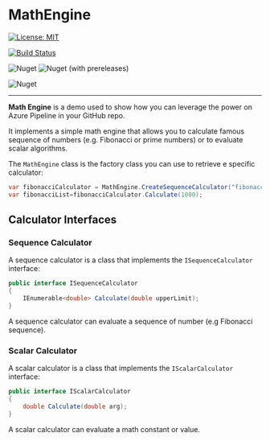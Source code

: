 # MathEngine

[![License: MIT](https://img.shields.io/badge/License-MIT-yellow.svg)](https://opensource.org/licenses/MIT)

[![Build Status](https://massimobonanni.visualstudio.com/MathEngine/_apis/build/status/MathEngine-CI?branchName=develop)](https://massimobonanni.visualstudio.com/MathEngine/_build/latest?definitionId=22&branchName=develop)

![Nuget](https://img.shields.io/nuget/v/MathEngine.svg) ![Nuget (with prereleases)](https://img.shields.io/nuget/vpre/MathEngine.svg) 

![Nuget](https://img.shields.io/nuget/dt/MathEngine.svg)

---
**Math Engine** is a demo used to show how you can leverage the power on Azure Pipeline in your GitHub repo.

It implements a simple math engine that allows you to calculate famous sequence of numbers (e.g. Fibonacci or prime numbers) or to evaluate scalar algorithms.

The `MathEngine` class is the factory class you can use to retrieve e specific calculator:

```csharp
var fibonacciCalculator = MathEngine.CreateSequenceCalculator("fibonacci");
var fibonacciList=fibonacciCalculator.Calculate(1000);
```

## Calculator Interfaces

### Sequence Calculator
A sequence calculator is a class that implements the `ISequenceCalculator` interface:

```csharp
public interface ISequenceCalculator
{
    IEnumerable<double> Calculate(double upperLimit);
}
```

A sequence calculator can evaluate a sequence of number (e.g Fibonacci sequence).

### Scalar Calculator
A scalar calculator is a class that implements the `IScalarCalculator` interface:

```csharp
public interface IScalarCalculator
{
    double Calculate(double arg);
}
```

A scalar calculator can evaluate a math constant or value.
